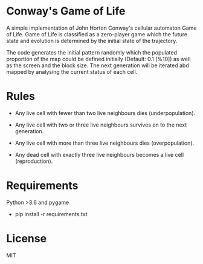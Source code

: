 # Conway's Game of Life
A simple implementation of John Horton Conway's cellular automaton Game of Life. Game of Life is classified as a zero-player game which the future state and evolution is determined by the initial state of the trajectory. 

The code generates the initial pattern randomly which the populated proportion of the map could be defined initially (Default: 0.1 [%10]) as well as the screen and the block size. The next generation will be iterated abd mapped by analysing the current status of each cell.

# Rules
- Any live cell with fewer than two live neighbours dies (underpopulation).

- Any live cell with two or three live neighbours survives on to the next generation.

- Any live cell with more than three live neighbours dies (overpopulation).

- Any dead cell with exactly three live neighbours becomes a live cell (reproduction).

# Requirements
Python >3.6 and pygame
- pip install -r requirements.txt

# License
MIT
